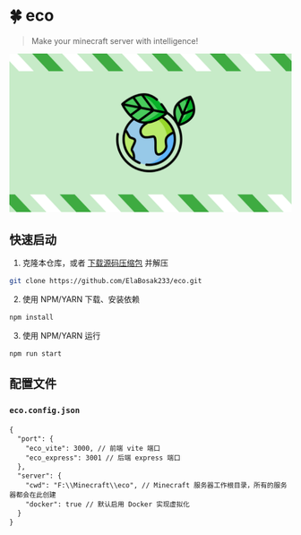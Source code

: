 # 🍀 eco
> Make your minecraft server with intelligence!

![](./view/src/assets/social-preview.png)

## 快速启动

1. 克隆本仓库，或者 [下载源码压缩包](https://github.com/ElaBosak233/eco/archive/refs/heads/main.zip) 并解压
```bash
git clone https://github.com/ElaBosak233/eco.git
```

2. 使用 NPM/YARN 下载、安装依赖
```bash
npm install
```

3. 使用 NPM/YARN 运行
```bash
npm run start
```

## 配置文件

### `eco.config.json`

```json5
{
  "port": {
    "eco_vite": 3000, // 前端 vite 端口
    "eco_express": 3001 // 后端 express 端口
  },
  "server": {
    "cwd": "F:\\Minecraft\\eco", // Minecraft 服务器工作根目录，所有的服务器都会在此创建
    "docker": true // 默认启用 Docker 实现虚拟化
  }
}
```
